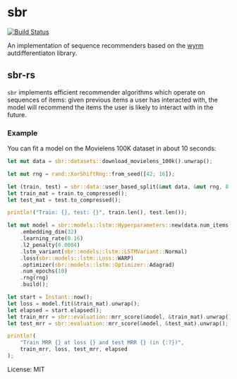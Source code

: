 # sbr

[![Build Status](https://travis-ci.org/maciejkula/sbr-rs.svg?branch=master)](https://travis-ci.org/maciejkula/sbr-rs)

An implementation of sequence recommenders based on the [wyrm](https://github.com/maciejkula/wyrm) autdifferentiaton library.

## sbr-rs

`sbr` implements efficient recommender algorithms which operate on
sequences of items: given previous items a user has interacted with,
the model will recommend the items the user is likely to interact with
in the future.

### Example
You can fit a model on the Movielens 100K dataset in about 10 seconds:

```rust
let mut data = sbr::datasets::download_movielens_100k().unwrap();

let mut rng = rand::XorShiftRng::from_seed([42; 16]);

let (train, test) = sbr::data::user_based_split(&mut data, &mut rng, 0.2);
let train_mat = train.to_compressed();
let test_mat = test.to_compressed();

println!("Train: {}, test: {}", train.len(), test.len());

let mut model = sbr::models::lstm::Hyperparameters::new(data.num_items(), 32)
    .embedding_dim(32)
    .learning_rate(0.16)
    .l2_penalty(0.0004)
    .lstm_variant(sbr::models::lstm::LSTMVariant::Normal)
    .loss(sbr::models::lstm::Loss::WARP)
    .optimizer(sbr::models::lstm::Optimizer::Adagrad)
    .num_epochs(10)
    .rng(rng)
    .build();

let start = Instant::now();
let loss = model.fit(&train_mat).unwrap();
let elapsed = start.elapsed();
let train_mrr = sbr::evaluation::mrr_score(&model, &train_mat).unwrap();
let test_mrr = sbr::evaluation::mrr_score(&model, &test_mat).unwrap();

println!(
    "Train MRR {} at loss {} and test MRR {} (in {:?})",
    train_mrr, loss, test_mrr, elapsed
);
```

License: MIT
